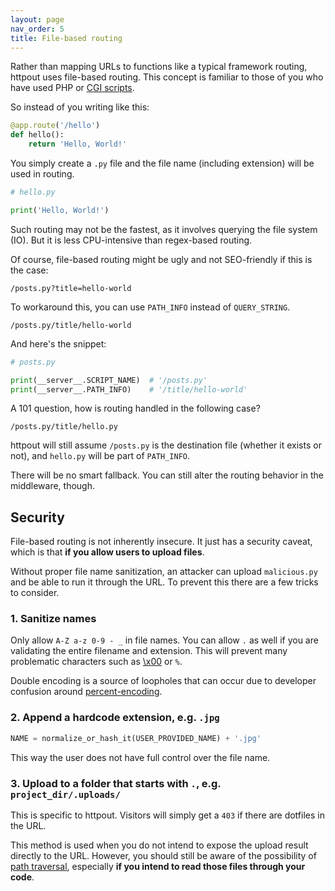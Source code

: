 ```yaml
---
layout: page
nav_order: 5
title: File-based routing
---
```


Rather than mapping URLs to functions like a typical framework routing,
httpout uses file-based routing.
This concept is familiar to those of you who have used PHP or [CGI scripts](https://en.wikipedia.org/wiki/Common_Gateway_Interface).

So instead of you writing like this:
```python
@app.route('/hello')
def hello():
    return 'Hello, World!'
```

You simply create a `.py` file and the file name (including extension) will be used in routing.
```python
# hello.py

print('Hello, World!')
```

Such routing may not be the fastest, as it involves querying the file system (IO).
But it is less CPU-intensive than regex-based routing.

Of course, file-based routing might be ugly and not SEO-friendly if this is the case:
```
/posts.py?title=hello-world
```

To workaround this, you can use `PATH_INFO` instead of `QUERY_STRING`.
```
/posts.py/title/hello-world
```

And here's the snippet:
```python
# posts.py

print(__server__.SCRIPT_NAME)  # '/posts.py'
print(__server__.PATH_INFO)    # '/title/hello-world'
```

A 101 question, how is routing handled in the following case?
```
/posts.py/title/hello.py
```

httpout will still assume `/posts.py` is the destination file (whether it exists or not),
and `hello.py` will be part of `PATH_INFO`.

There will be no smart fallback. You can still alter the routing behavior in the middleware, though.

## Security
File-based routing is not inherently insecure. It just has a security caveat, which is that **if you allow users to upload files**.

Without proper file name sanitization, an attacker can upload `malicious.py` and be able to run it through the URL.
To prevent this there are a few tricks to consider.
### 1. Sanitize names
Only allow `A-Z a-z 0-9 - _` in file names. You can allow `.` as well if you are validating the entire filename and extension. This will prevent many problematic characters such as [\\x00](https://en.wikipedia.org/wiki/Null-terminated_string) or `%`.

Double encoding is a source of loopholes that can occur due to developer confusion around [percent-encoding](https://en.wikipedia.org/wiki/Percent-encoding).

### 2. Append a hardcode extension, e.g. `.jpg`
```python
NAME = normalize_or_hash_it(USER_PROVIDED_NAME) + '.jpg'
```
This way the user does not have full control over the file name.

### 3. Upload to a folder that starts with `.`, e.g. `project_dir/.uploads/`
This is specific to httpout. Visitors will simply get a `403` if there are dotfiles in the URL.

This method is used when you do not intend to expose the upload result directly to the URL.
However, you should still be aware of the possibility of [path traversal](https://en.wikipedia.org/wiki/Directory_traversal_attack),
especially **if you intend to read those files through your code**.
